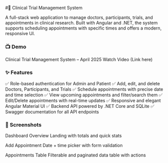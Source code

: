 #🧪 Clinical Trial Management System

A full-stack web application to manage doctors, participants, trials, and appointments in clinical research. Built with Angular and .NET, the system supports scheduling appointments with specific times and offers a modern, responsive UI.

### 📺 Demo
Clinical Trial Management System – April 2025
Watch Video (Link here)

### ✨ Features
✅ Role-based authentication for Admin and Patient
✅ Add, edit, and delete Doctors, Participants, and Trials
✅ Schedule appointments with precise date and time selection
✅ View upcoming appointments and filter/search them
✅ Edit/Delete appointments with real-time updates
✅ Responsive and elegant Angular Material UI
✅ Backend API powered by .NET Core and SQLite
✅ Swagger documentation for all API endpoints

### 📸 Screenshots
Dashboard Overview
Landing with totals and quick stats

Add Appointment
Date + time picker with form validation

Appointments Table
Filterable and paginated data table with actions


